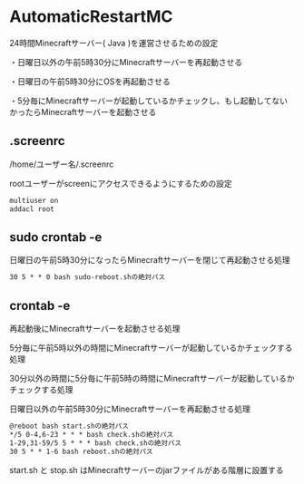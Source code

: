 # AutomaticRestartMC

24時間Minecraftサーバー( Java )を運営させるための設定

・日曜日以外の午前5時30分にMinecraftサーバーを再起動させる

・日曜日の午前5時30分にOSを再起動させる

・5分毎にMinecraftサーバーが起動しているかチェックし、もし起動してないかったらMinecraftサーバーを起動させる

## .screenrc

/home/ユーザー名/.screenrc

rootユーザーがscreenにアクセスできるようにするための設定

```txt
multiuser on
addacl root
```

## sudo crontab -e

日曜日の午前5時30分になったらMinecraftサーバーを閉じて再起動させる処理

```txt
30 5 * * 0 bash sudo-reboot.shの絶対パス
```

## crontab -e

再起動後にMinecraftサーバーを起動させる処理

5分毎に午前5時以外の時間にMinecraftサーバーが起動しているかチェックする処理

30分以外の時間に5分毎に午前5時の時間にMinecraftサーバーが起動しているかチェックする処理

日曜日以外の午前5時30分にMinecraftサーバーを再起動させる処理

```txt
@reboot bash start.shの絶対パス
*/5 0-4,6-23 * * * bash check.shの絶対パス
1-29,31-59/5 5 * * * bash check.shの絶対パス
30 5 * * 1-6 bash reboot.shの絶対パス
```

start.sh と stop.sh はMinecraftサーバーのjarファイルがある階層に設置する
